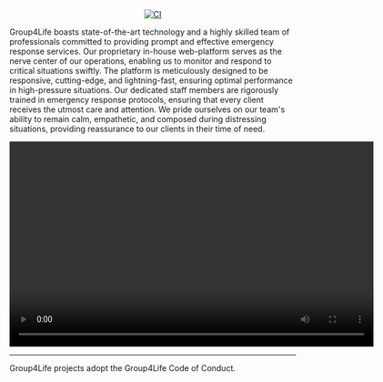 <div align="center">
<a href="https://www.group4life.com/">
    <img
      src="https://www.group4life.com/images/logo.png"
      alt="CI"
    />
  </a>
</div>

Group4Life boasts state-of-the-art technology and a highly skilled team of professionals committed to providing prompt and effective emergency response services. Our proprietary in-house web-platform serves as the nerve center of our operations, enabling us to monitor and respond to critical situations swiftly. The platform is meticulously designed to be responsive, cutting-edge, and lightning-fast, ensuring optimal performance in high-pressure situations. Our dedicated staff members are rigorously trained in emergency response protocols, ensuring that every client receives the utmost care and attention. We pride ourselves on our team's ability to remain calm, empathetic, and composed during distressing situations, providing reassurance to our clients in their time of need.

<div align="center">
    <video width="640" height="360" controls>
      <source src="https://youtu.be/Hfd0DSF2054" type="video/mp4">
    </video>
</div>

---

Group4Life projects adopt the Group4Life Code of Conduct.

